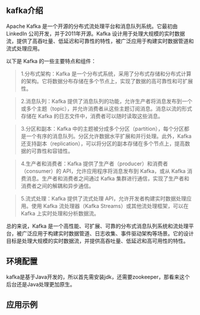 ## kafka介绍
Apache Kafka 是一个开源的分布式流处理平台和消息队列系统。它最初由 LinkedIn 公司开发，并于2011年开源。Kafka 设计用于处理大规模的实时数据流，提供了高吞吐量、低延迟和可靠性的特性，被广泛应用于构建实时数据管道和流式处理应用。

以下是 Kafka 的一些主要特点和组件：

>1.分布式架构：Kafka 是一个分布式系统，采用了分布式存储和分布式计算的架构。它将数据分布存储在多个节点上，实现了数据的高可靠性和可扩展性。

>2.消息队列：Kafka 提供了消息队列的功能，允许生产者将消息发布到一个或多个主题（topic），并允许消费者从这些主题订阅消息。消息以流的形式存储在 Kafka 的日志文件中，消费者可以随时读取这些消息。

>3.分区和副本：Kafka 中的主题被分成多个分区（partition），每个分区都是一个有序的消息队列。分区允许数据水平扩展和并行处理。此外，Kafka 还支持副本（replication），可以将分区的副本存储在多个节点上，提高数据的可靠性和容错性。

>4.生产者和消费者：Kafka 提供了生产者（producer）和消费者（consumer）的 API，允许应用程序将消息发布到 Kafka，或从 Kafka 消费消息。生产者和消费者之间通过 Kafka 集群进行通信，实现了生产者和消费者之间的解耦和异步通信。

>5.流式处理：Kafka 提供了流式处理 API，允许开发者构建实时数据处理应用。使用 Kafka 流处理器（Kafka Streams）或其他流处理框架，可以在 Kafka 上实时处理和分析数据流。

总的来说，Kafka 是一个高性能、可扩展、可靠的分布式消息队列系统和流处理平台，被广泛应用于构建实时数据管道、日志收集、事件驱动架构等场景。它的设计目标是处理大规模的实时数据流，并提供高吞吐量、低延迟和高可用性的特性。

## 环境配置
kafka是基于Java开发的，所以首先需安装jdk，还需要zookeeper，那看来这个后台还是Java处理更加原生。

## 应用示例